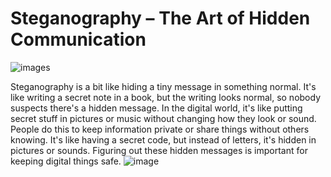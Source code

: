 # Steganography – The Art of Hidden Communication
  ![images](https://github.com/Harsha7999/STEGANOGRAPHY/assets/138028961/cbc22af7-0371-4b4f-b293-27675ff1134f)

Steganography is a bit like hiding a tiny message in something normal. It's like writing a secret note in a book, but the writing looks normal, so nobody suspects there's a hidden message. In the digital world, it's like putting secret stuff in pictures or music without changing how they look or sound. People do this to keep information private or share things without others knowing. It's like having a secret code, but instead of letters, it's hidden in pictures or sounds. Figuring out these hidden messages is important for keeping digital things safe.
![image](https://github.com/Harsha7999/STEGANOGRAPHY/assets/138028961/7c053fae-8e5c-44a1-aa47-cb0df3486603)
